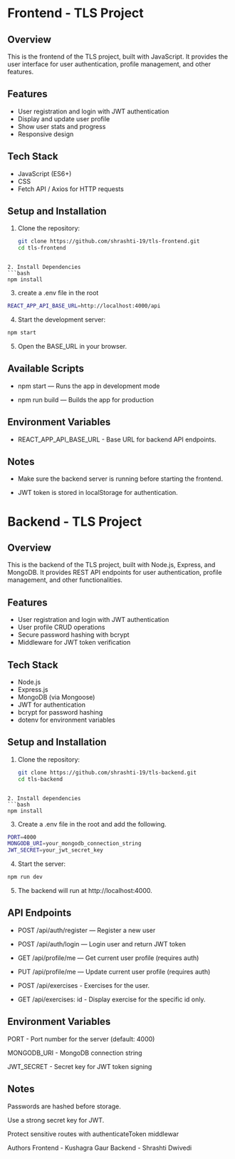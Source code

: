 # Frontend - TLS Project

## Overview
This is the frontend of the TLS project, built with JavaScript. It provides the user interface for user authentication, profile management, and other features.

## Features
- User registration and login with JWT authentication
- Display and update user profile
- Show user stats and progress
- Responsive design

## Tech Stack
- JavaScript (ES6+)
- CSS
- Fetch API / Axios for HTTP requests

## Setup and Installation

1. Clone the repository:
   ```bash
   git clone https://github.com/shrashti-19/tls-frontend.git
   cd tls-frontend
  ```

2. Install Dependencies
 ```bash
 npm install
 ```

3. create a .env file in the root
  ```bash
  REACT_APP_API_BASE_URL=http://localhost:4000/api
 ```

4. Start the development server:
  ```bash
  npm start
  ```

5. Open the BASE_URL in your browser.

## Available Scripts
- npm start — Runs the app in development mode

- npm run build — Builds the app for production

## Environment Variables
- REACT_APP_API_BASE_URL - Base URL for backend API endpoints.

## Notes
- Make sure the backend server is running before starting the frontend.

- JWT token is stored in localStorage for authentication.


# Backend - TLS Project

## Overview
This is the backend of the TLS project, built with Node.js, Express, and MongoDB. It provides REST API endpoints for user authentication, profile management, and other functionalities.

## Features
- User registration and login with JWT authentication
- User profile CRUD operations
- Secure password hashing with bcrypt
- Middleware for JWT token verification

## Tech Stack
- Node.js
- Express.js
- MongoDB (via Mongoose)
- JWT for authentication
- bcrypt for password hashing
- dotenv for environment variables

## Setup and Installation

1. Clone the repository:
   ```bash
   git clone https://github.com/shrashti-19/tls-backend.git
   cd tls-backend
  ```

2. Install dependencies
  ```bash
  npm install
  ```

3. Create a .env file in the root and add the following.
  ```bash
  PORT=4000
MONGODB_URI=your_mongodb_connection_string
JWT_SECRET=your_jwt_secret_key
 ```

4. Start the server:
```bash
npm run dev
```
5. The backend will run at http://localhost:4000.

## API Endpoints
- POST /api/auth/register — Register a new user

- POST /api/auth/login — Login user and return JWT token

- GET /api/profile/me — Get current user profile (requires auth)

- PUT /api/profile/me — Update current user profile (requires auth)

- POST /api/exercises - Exercises for the user. 

- GET /api/exercises: id - Display exercise for the specific id only.


## Environment Variables
PORT - Port number for the server (default: 4000)

MONGODB_URI - MongoDB connection string

JWT_SECRET - Secret key for JWT token signing


## Notes
Passwords are hashed before storage.

Use a strong secret key for JWT.

Protect sensitive routes with authenticateToken middlewar


Authors
Frontend - Kushagra Gaur
Backend - Shrashti Dwivedi


